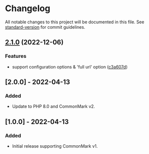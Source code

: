# Changelog

All notable changes to this project will be documented in this file. See [standard-version](https://github.com/conventional-changelog/standard-version) for commit guidelines.

## [2.1.0](https://github.com/trovster/commonmark-ext-youtube-iframe/compare/v2.0.0...v2.1.0) (2022-12-06)


### Features

* support configuration options & 'full url' option ([c3a607d](https://github.com/trovster/commonmark-ext-youtube-iframe/commit/c3a607d8ab9052e56436abdd1154ee3b1d12cd1a))

## [2.0.0] - 2022-04-13

### Added

- Update to PHP 8.0 and CommonMark v2.

## [1.0.0] - 2022-04-13

### Added

- Initial release supporting CommonMark v1.
